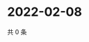 # 2022-02-08

共 0 条

<!-- BEGIN WEIBO -->
<!-- 最后更新时间 Tue Feb 08 2022 21:12:12 GMT+0800 (China Standard Time) -->

<!-- END WEIBO -->
